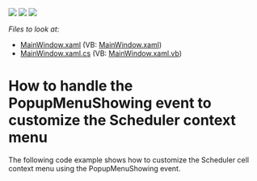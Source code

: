<!-- default badges list -->
![](https://img.shields.io/endpoint?url=https://codecentral.devexpress.com/api/v1/VersionRange/128655968/21.1.5%2B)
[![](https://img.shields.io/badge/Open_in_DevExpress_Support_Center-FF7200?style=flat-square&logo=DevExpress&logoColor=white)](https://supportcenter.devexpress.com/ticket/details/T575003)
[![](https://img.shields.io/badge/📖_How_to_use_DevExpress_Examples-e9f6fc?style=flat-square)](https://docs.devexpress.com/GeneralInformation/403183)
<!-- default badges end -->
<!-- default file list -->
*Files to look at*:

* [MainWindow.xaml](./CS/PopUpMenuShowingEvent/MainWindow.xaml) (VB: [MainWindow.xaml](./VB/PopUpMenuShowingEvent/MainWindow.xaml))
* [MainWindow.xaml.cs](./CS/PopUpMenuShowingEvent/MainWindow.xaml.cs) (VB: [MainWindow.xaml.vb](./VB/PopUpMenuShowingEvent/MainWindow.xaml.vb))
<!-- default file list end -->
# How to handle the PopupMenuShowing event to customize the Scheduler context menu


The following code example shows how to customize the Scheduler cell context menu using the PopupMenuShowing event.

<br/>


